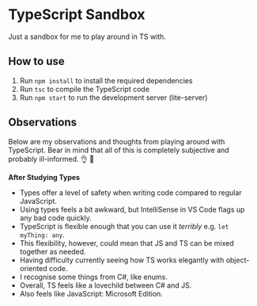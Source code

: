 # TypeScript Sandbox

Just a sandbox for me to play around in TS with.

## How to use

1. Run `npm install` to install the required dependencies
2. Run `tsc` to compile the TypeScript code
3. Run `npm start` to run the development server (lite-server)

## Observations
Below are my observations and thoughts from playing around with TypeScript. Bear in mind that all of this is completely subjective and probably ill-informed. :ok_hand: :100:

**After Studying Types**
- Types offer a level of safety when writing code compared to regular JavaScript.
- Using types feels a bit awkward, but IntelliSense in VS Code flags up any bad code quickly.
- TypeScript is flexible enough that you can use it *terribly* e.g. `let myThing: any`.
- This flexibility, however, could mean that JS and TS can be mixed together as needed.
- Having difficulty currently seeing how TS works elegantly with object-oriented code.
- I recognise some things from C#, like enums.
- Overall, TS feels like a lovechild between C# and JS.
- Also feels like JavaScript: Microsoft Edition.